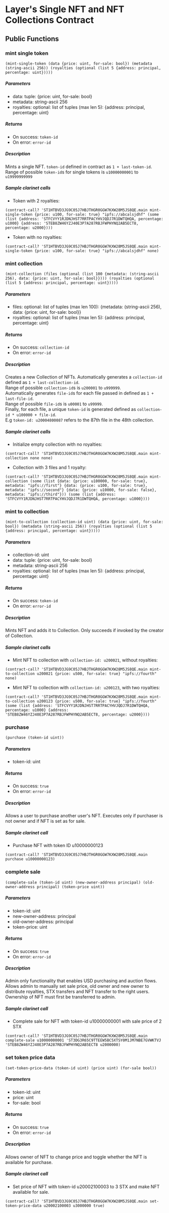 # Layer's Single NFT and NFT Collections Contract

## Public Functions

### mint single token
```
(mint-single-token (data {price: uint, for-sale: bool}) (metadata (string-ascii 256)) (royalties (optional (list 5 {address: principal, percentage: uint}))))
```
##### Parameters
- data: tuple: {price: uint, for-sale: bool}
- metadata: string-ascii 256
- royalties: optional: list of tuples (max len 5): {address: principal, percentage: uint}
##### Returns 
- On success: `token-id`
- On error: `error-id`

##### Description
Mints a single NFT. `token-id` defined in contract as `1 + last-token-id`. 
Range of possible `token-id`s for single tokens is `u10000000001` to `u19999999999`

##### Sample clarinet calls
- Token with 2 royalties:
```
(contract-call? 'ST1HTBVD3JG9C05J7HBJTHGR0GGW7KXW28M5JS8QE.main mint-single-token {price: u100, for-sale: true} "ipfs://abcalsjdhf" (some (list {address: 'STFCVYY1RJDNJHST7RRTPACYHVJQDJ7R1DWTQHQA, percentage: u1000} {address: 'STEB8ZW46YZJ40E3P7A287RBJFWPHYNQ2AB5ECT8, percentage: u2000})))
```
- Token with no royalties:
```
(contract-call? 'ST1HTBVD3JG9C05J7HBJTHGR0GGW7KXW28M5JS8QE.main mint-single-token {price: u100, for-sale: true} "ipfs://abcalsjdhf" none)
```

### mint collection
```
(mint-collection (files (optional (list 100 {metadata: (string-ascii 256), data: {price: uint, for-sale: bool}}))) (royalties (optional (list 5 {address: principal, percentage: uint}))))
```
##### Parameters
- files: optional: list of tuples (max len 100): {metadata: (string-ascii 256), data: {price: uint, for-sale: bool}}
- royalties: optional: list of tuples (max len 5): {address: principal, percentage: uint}
##### Returns 
- On success: `collection-id`
- On error: `error-id`

##### Description
Creates a new Collection of NFTs. Automatically generates a `collection-id` defined as `1 + last-collection-id`. <br />
Range of possible `collection-id`s is `u200001` to `u999999`.<br />
Automatically generates `file-id`s for each file passed in defined as `1 + last-file-id`. <br />
Range of possible `file-id`s is `u00001` to `u99999`.<br />
Finally, for each file, a unique `token-id` is generated defined as `collection-id * u100000 + file-id`.<br />
E.g `token-id: u20004800087` refers to the 87th file in the 48th collection.

##### Sample clarinet calls
- Initialize empty collection with no royalties:
```
(contract-call? 'ST1HTBVD3JG9C05J7HBJTHGR0GGW7KXW28M5JS8QE.main mint-collection none none)
```
- Collection with 3 files and 1 royalty:
```
(contract-call? 'ST1HTBVD3JG9C05J7HBJTHGR0GGW7KXW28M5JS8QE.main mint-collection (some (list {data: {price: u100000, for-sale: true}, metadata: "ipfs://first"} {data: {price: u100, for-sale: true}, metadata: "ipfs://second"} {data: {price: u10000, for-sale: false}, metadata: "ipfs://third"})) (some (list {address: 'STFCVYY1RJDNJHST7RRTPACYHVJQDJ7R1DWTQHQA, percentage: u1000})))
```

### mint to collection
```
(mint-to-collection (collection-id uint) (data {price: uint, for-sale: bool}) (metadata (string-ascii 256)) (royalties (optional (list 5 {address: principal, percentage: uint}))))
```
##### Parameters
- collection-id: uint
- data: tuple: {price: uint, for-sale: bool}
- metadata: string-ascii 256
- royalties: optional: list of tuples (max len 5): {address: principal, percentage: uint}
##### Returns 
- On success: `token-id`
- On error: `error-id`

##### Description
Mints NFT and adds it to Collection. Only succeeds if invoked by the creator of Collection. 

##### Sample clarinet calls
- Mint NFT to collection with `collection-id: u200021`, without royalties:
```
(contract-call? 'ST1HTBVD3JG9C05J7HBJTHGR0GGW7KXW28M5JS8QE.main mint-to-collection u200021 {price: u500, for-sale: true} "ipfs://fourth" none)
```
- Mint NFT to collection with `collection-id: u200123`, with two royalties:
```
(contract-call? 'ST1HTBVD3JG9C05J7HBJTHGR0GGW7KXW28M5JS8QE.main mint-to-collection u200123 {price: u500, for-sale: true} "ipfs://fourth" (some (list {address: 'STFCVYY1RJDNJHST7RRTPACYHVJQDJ7R1DWTQHQA, percentage: u1000} {address: 'STEB8ZW46YZJ40E3P7A287RBJFWPHYNQ2AB5ECT8, percentage: u2000})))
```

### purchase
```
(purchase (token-id uint))
```
##### Parameters
- token-id: uint

##### Returns 
- On success: `true`
- On error: `error-id`

##### Description
Allows a user to purchase another user's NFT. Executes only if purchaser is not owner and if NFT is set as for sale. 

##### Sample clarinet call
- Purchase NFT with token ID u10000000123
```
(contract-call? 'ST1HTBVD3JG9C05J7HBJTHGR0GGW7KXW28M5JS8QE.main purchase u10000000123)
```

### complete sale
```
(complete-sale (token-id uint) (new-owner-address principal) (old-owner-address principal) (token-price uint))
```
##### Parameters
- token-id: uint
- new-owner-address: principal
- old-owner-address: principal
- token-price: uint

##### Returns 
- On success: `true`
- On error: `error-id`

##### Description
Admin only functionality that enables USD purchasing and auction flows. Allows admin to manually set sale price, old owner and new owner to distribute royalties, STX transfers and NFT transfer to the right users. Ownership of NFT must first be transferred to admin.

##### Sample clarinet call
- Complete sale for NFT with token-id u10000000001 with sale price of 2 STX
```
(contract-call? 'ST1HTBVD3JG9C05J7HBJTHGR0GGW7KXW28M5JS8QE.main complete-sale u10000000001 'ST3DG3R65C9TTEEW5BC5XTSY0M1JM7NBE7GVWKTVJ 'STEB8ZW46YZJ40E3P7A287RBJFWPHYNQ2AB5ECT8 u2000000)
```

### set token price data
```
(set-token-price-data (token-id uint) (price uint) (for-sale bool))
```
##### Parameters
- token-id: uint
- price: uint
- for-sale: bool

##### Returns 
- On success: `true`
- On error: `error-id`

##### Description
Allows owner of NFT to change price and toggle whether the NFT is available for purchase.

##### Sample clarinet call
- Set price of NFT with token-id u20002100003 to 3 STX and make NFT available for sale.
```
(contract-call? 'ST1HTBVD3JG9C05J7HBJTHGR0GGW7KXW28M5JS8QE.main set-token-price-data u20002100003 u3000000 true)
```


